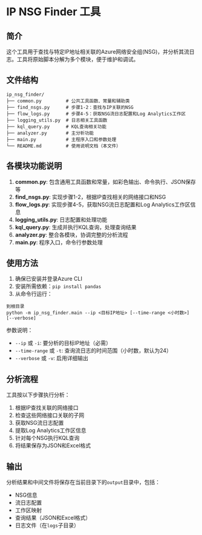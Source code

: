 # IP NSG Finder 工具

## 简介
这个工具用于查找与特定IP地址相关联的Azure网络安全组(NSG)，并分析其流日志。工具将原始脚本分解为多个模块，便于维护和调试。

## 文件结构

```
ip_nsg_finder/
├── common.py         # 公共工具函数、常量和辅助类
├── find_nsgs.py      # 步骤1-2：查找与IP关联的NSG
├── flow_logs.py      # 步骤4-5：获取NSG流日志配置和Log Analytics工作区
├── logging_utils.py  # 日志相关工具函数
├── kql_query.py      # KQL查询相关功能
├── analyzer.py       # 主分析功能
├── main.py           # 主程序入口和参数处理
└── README.md         # 使用说明文档（本文件）
```

## 各模块功能说明

1. **common.py**: 包含通用工具函数和常量，如彩色输出、命令执行、JSON保存等
2. **find_nsgs.py**: 实现步骤1-2，根据IP查找相关的网络接口和NSG
3. **flow_logs.py**: 实现步骤4-5，获取NSG流日志配置和Log Analytics工作区信息
4. **logging_utils.py**: 日志配置和处理功能
5. **kql_query.py**: 生成并执行KQL查询，处理查询结果
6. **analyzer.py**: 整合各模块，协调完整的分析流程
7. **main.py**: 程序入口，命令行参数处理

## 使用方法

1. 确保已安装并登录Azure CLI
2. 安装所需依赖：`pip install pandas`
3. 从命令行运行：

```
到根目录
python -m ip_nsg_finder.main --ip <目标IP地址> [--time-range <小时数>] [--verbose]
```

参数说明：
- `--ip` 或 `-i`: 要分析的目标IP地址（必需）
- `--time-range` 或 `-t`: 查询流日志的时间范围（小时数，默认为24）
- `--verbose` 或 `-v`: 启用详细输出

## 分析流程

工具按以下步骤执行分析：

1. 根据IP查找关联的网络接口
2. 检查这些网络接口关联的子网
3. 获取NSG流日志配置
4. 提取Log Analytics工作区信息
5. 针对每个NSG执行KQL查询
6. 将结果保存为JSON和Excel格式

## 输出

分析结果和中间文件将保存在当前目录下的`output`目录中，包括：
- NSG信息
- 流日志配置
- 工作区映射
- 查询结果（JSON和Excel格式）
- 日志文件（在`logs`子目录）
